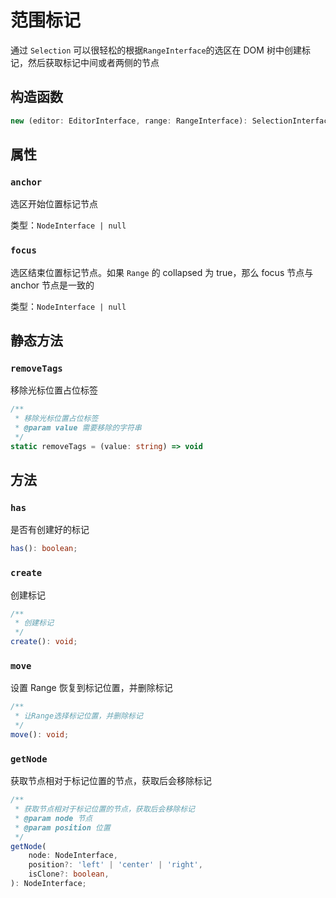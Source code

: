 # 范围标记

通过 `Selection` 可以很轻松的根据`RangeInterface`的选区在 DOM 树中创建标记，然后获取标记中间或者两侧的节点

## 构造函数

```ts
new (editor: EditorInterface, range: RangeInterface): SelectionInterface
```

## 属性

### `anchor`

选区开始位置标记节点

类型：`NodeInterface | null`

### `focus`

选区结束位置标记节点。如果 `Range` 的 collapsed 为 true，那么 focus 节点与 anchor 节点是一致的

类型：`NodeInterface | null`

## 静态方法

### `removeTags`

移除光标位置占位标签

```ts
/**
 * 移除光标位置占位标签
 * @param value 需要移除的字符串
 */
static removeTags = (value: string) => void
```

## 方法

### `has`

是否有创建好的标记

```ts
has(): boolean;
```

### `create`

创建标记

```ts
/**
 * 创建标记
 */
create(): void;
```

### `move`

设置 Range 恢复到标记位置，并删除标记

```ts
/**
 * 让Range选择标记位置，并删除标记
 */
move(): void;
```

### `getNode`

获取节点相对于标记位置的节点，获取后会移除标记

```ts
/**
 * 获取节点相对于标记位置的节点，获取后会移除标记
 * @param node 节点
 * @param position 位置
 */
getNode(
    node: NodeInterface,
    position?: 'left' | 'center' | 'right',
    isClone?: boolean,
): NodeInterface;
```
